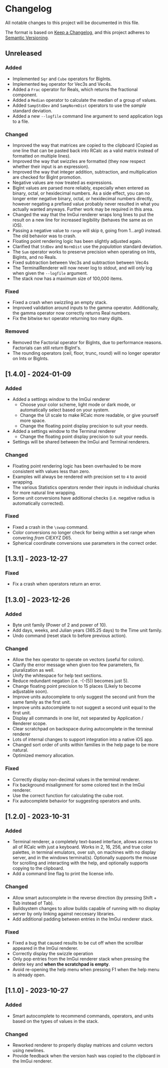 # Changelog

All notable changes to this project will be documented in this file.

The format is based on [Keep a Changelog](https://keepachangelog.com/en/1.0.0/),
and this project adheres to [Semantic Versioning](https://semver.org/spec/v2.0.0.html).

## Unreleased

### Added

- Implemented `Sqr` and `Cube` operators for BigInts.
- Implemented `Neg` operator for Vec3s and Vec4s.
- Added a `Frac` operator for Reals, which returns the fractional component.
- Added a `Median` operator to calculate the median of a group of values.
- Added `SampStdDev` and `SampNormDist` operators to use the *sample* standard deviation.
- Added a new `--logfile` command line argument to send application logs to a file.

### Changed

- Improved the way that matrices are copied to the clipboard (Copied as one line that can be pasted back into RCalc as a valid matrix instead of formatted on multiple lines).
- Improved the way that swizzles are formatted (they now respect whether their input is an expression).
- Improved the way that integer addition, subtraction, and multiplication are checked for BigInt promotion.
- Negative values are now treated as expressions.
- BigInt values are parsed more reliably, especially when entered as binary, octal, or hexidecimal numbers. As a side effect, you can no longer enter negative binary, octal, or hexidecimal numbers directly, however negating a prefixed value probably never resulted in what you actually wanted anyways. Further work may be required in this area.
- Changed the way that the ImGui renderer wraps long lines to put the result on a new line for increased legibility (behaves the same as on iOS).
- Passing a negative value to `range` will skip `0`, going from 1...arg0 instead. The old behavior was to crash.
- Floating point rendering logic has been slightly adjusted again.
- Clarified that `StdDev` and `NormDist` use the *population* standard deviation.
- The `Sum` operator works to preserve precision when operating on Ints, BigInts, and no Reals.
- Fixed subtraction between Vec3s and subtraction between Vec4s
- The TerminalRenderer will now never log to stdout, and will only log when given the `--logfile` argument.
- The stack now has a maximum size of 100,000 items.

### Fixed

- Fixed a crash when swizzling an empty stack.
- Improved validation around inputs to the gamma operator. Additionally, the gamma operator now correctly returns Real numbers.
- Fix the bitwise `Not` operator returning too many digits.

### Removed

- Removed the Factorial operator for BigInts, due to performance reasons. Factorials can still *return* BigInt's.
- The rounding operators (ceil, floor, trunc, round) will no longer operator on Ints or BigInts.

## [1.4.0] - 2024-01-09

### Added

- Added a settings window to the ImGui renderer
  - Choose your color scheme, light mode or dark mode, or automatically select based on your system.
  - Change the UI scale to make RCalc more readable, or give yourself more space.
  - Change the floating point display precision to suit your needs.
- Added a settings window to the Terminal renderer
  - Change the floating point display precision to suit your needs.
- Settings will be shared between the ImGui and Terminal renderers.

### Changed

- Floating point rendering logic has been overhauled to be more consistent with values less than zero.
- Examples will always be rendered with precision set to `4` to avoid wrapping.
- The various Statistics operators render their inputs in individual chunks for more natural line wrapping.
- Some unit conversions have additional checks (i.e. negative radius is automatically corrected).

### Fixed

- Fixed a crash in the `\swap` command.
- Color conversions no longer check for being within a set range when convering *from* CIEXYZ D65.
- Spherical coordinate conversions use parameters in the correct order.

## [1.3.1] - 2023-12-27

### Fixed

- Fix a crash when operators return an error.

## [1.3.0] - 2023-12-26

### Added

- Byte unit family (Power of 2 and power of 10).
- Add days, weeks, and Julian years (365.25 days) to the Time unit family.
- Undo command (reset stack to before previous action).

### Changed

- Allow the hex operator to operate on vectors (useful for colors).
- Clarify the error message when given too few parameters, fix pluralization as well.
- Unify the whitespace for help text sections.
- Reduce redundant negation (i.e. -(-(5)) becomes just 5).
- Change floating point precision to 15 places (Likely to become adjustable soon).
- Improve units autocomplete to only suggest the second unit from the same family as the first unit.
- Improve units autocomplete to not suggest a second unit equal to the first unit.
- Display all commands in one list, not separated by Application / Renderer scope.
- Clear scratchpad on backspace during autocomplete in the terminal renderer
- Lots of internal changes to support integration into a native iOS app.
- Changed sort order of units within families in the help page to be more natural.
- Optimized memory allocation.

### Fixed

- Correctly display non-decimal values in the terminal renderer.
- Fix background misalignment for some colored text in the ImGui renderer.
- Use the correct function for calculating the cube root.
- Fix autocomplete behavior for suggesting operators and units.

## [1.2.0] - 2023-10-31

### Added

- Terminal renderer, a completely text-based interface, allows access to all of RCalc with just a keyboard.
  Works in 2, 16, 256, and true color palettes, in terminal emulators, over ssh, on machines with no display server, and in the windows terminal(s).
  Optionally supports the mouse for scrolling and interacting with the help, and optionally supports copying to the clipboard.
- Add a command line flag to print the license info.

### Changed

- Allow smart autocomplete in the reverse direction (by pressing Shift + Tab instead of Tab).
- Buildsystem changes to allow builds capable of running with no display server by only linking against neccesary libraries.
- Add additional padding between entries in the ImGui renderer stack.

### Fixed

- Fixed a bug that caused results to be cut off when the scrollbar appeared in the ImGui renderer.
- Correctly display the swizzle operation
- Only pop entries from the ImGui renderer stack when pressing the delete key and **when the scratchpad is empty**.
- Avoid re-opening the help menu when pressing F1 when the help menu is already open.

## [1.1.0] - 2023-10-27

### Added

- Smart autocomplete to recommend commands, operators, and units based on the types of values in the stack.

### Changed

- Reworked renderer to properly display matrices and column vectors using newlines.
- Provide feedback when the version hash was copied to the clipboard in the ImGui renderer.

